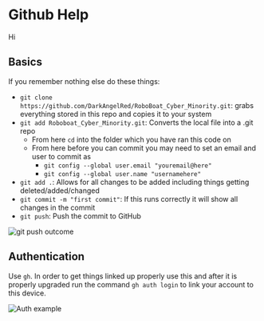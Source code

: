 # Github Help

Hi

## Basics
If you remember nothing else do these things:
- `git clone https://github.com/DarkAngelRed/RoboBoat_Cyber_Minority.git`: grabs everything stored in this repo and copies it to your system
- `git add Roboboat_Cyber_Minority.git`: Converts the local file into a .git repo
	- From here `cd` into the folder which you have ran this code on
	- From here before you can commit you may need to set an email and user to commit as
		- `git config --global user.email "youremail@here"`
		- `git config --global user.name "usernamehere"`
- `git add .`: Allows for all changes to be added including things getting deleted/added/changed
- `git commit -m "first commit"`: If this runs correctly it will show all changes in the commit
- `git push`: Push the commit to GitHub

![git push outcome](https://github.com/DarkAngelRed/RoboBoat_Cyber_Minority/blob/main/Git_Hub_Basics/git_push.png)

## Authentication 
 Use `gh`. In order to get things linked up properly use this and after it is properly upgraded run the command `gh auth login` to link your account to this device. 

 ![Auth example](https://github.com/DarkAngelRed/RoboBoat_Cyber_Minority/blob/main/Git_Hub_Basics/gh_auth_ex.png)

